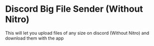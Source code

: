 # Discord Big File Sender (Without Nitro)
 This will let you upload files of any size on discord (Without Nitro) and download them with the app
